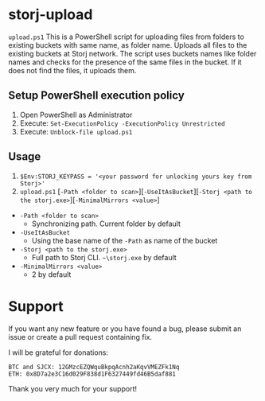 # storj-upload
`upload.ps1` This is a PowerShell script for uploading files from folders to existing buckets with same name, as folder name.
Uploads all files to the existing buckets at Storj network.
The script uses buckets names like folder names and checks for the presence of the same files in the bucket. If it does not find the files, it uploads them.

## Setup PowerShell execution policy
1. Open PowerShell as Administrator
2. Execute:
`Set-ExecutionPolicy -ExecutionPolicy Unrestricted`
3. Execute:
`Unblock-file upload.ps1`

## Usage
1. `$Env:STORJ_KEYPASS = '<your password for unlocking yours key from Storj>'`
2. `upload.ps1` \[`-Path <folder to scan>`\]\[`-UseItAsBucket`\]\[`-Storj <path to the storj.exe>`\]\[`-MinimalMirrors <value>`\]

* `-Path <folder to scan>`
    * Synchronizing path. Current folder by default
* `-UseItAsBucket`
    * Using the base name of the `-Path` as name of the bucket
* `-Storj <path to the storj.exe>`
    * Full path to Storj CLI. `~\storj.exe` by default
* `-MinimalMirrors <value>`
    * 2 by default

# Support
If you want any new feature or you have found a bug, please submit an issue or create a pull request containing fix.

I will be grateful for donations:

    BTC and SJCX: 12GMzcEZQWquBkpqAcnh2aKqvVMEZFk1Nq
    ETH: 0x8D7a2e3C16d029F838d1F6327449fd46B5daf881

Thank you very much for your support!
